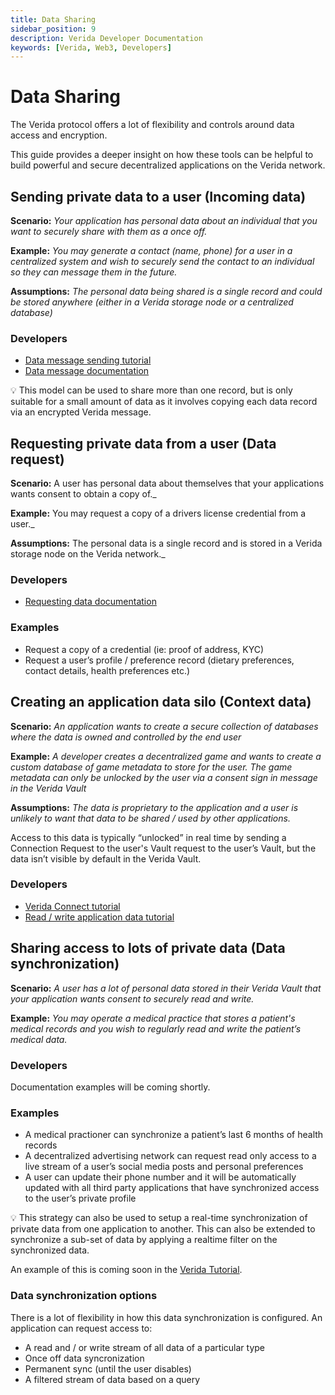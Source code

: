 ```yaml
---
title: Data Sharing
sidebar_position: 9
description: Verida Developer Documentation
keywords: [Verida, Web3, Developers]
---
```


# Data Sharing

The Verida protocol offers a lot of flexibility and controls around data access and encryption.

This guide provides a deeper insight on how these tools can be helpful to build powerful and secure decentralized applications on the Verida network.

## Sending private data to a user (Incoming data)

**Scenario:** _Your application has personal data about an individual that you want to securely share with them as a once off._

**Example:** _You may generate a contact (name, phone) for a user in a centralized system and wish to securely send the contact to an individual so they can message them in the future._

**Assumptions:** _The personal data being shared is a single record and could be stored anywhere (either in a Verida storage node or a centralized database)_

### Developers

- [Data message sending tutorial](../tutorial/messaging)
- [Data message documentation](../client-sdk/messaging#sending-messages-outbox)

<aside>
💡 This model can be used to share more than one record, but is only suitable for a small amount of data as it involves copying each data record via an encrypted Verida message.

</aside>

## Requesting private data from a user (Data request)

**Scenario:** A user has personal data about themselves that your applications wants consent to obtain a copy of._

**Example:** You may request a copy of a drivers license credential from a user._

**Assumptions:** The personal data is a single record and is stored in a Verida storage node on the Verida network._

### Developers

- [Requesting data documentation](../client-sdk/messaging#requesting-data)

### Examples

- Request a copy of a credential (ie: proof of address, KYC)
- Request a user’s profile / preference record (dietary preferences, contact details, health preferences etc.)

## Creating an application data silo (Context data)

**Scenario:** _An application wants to create a secure collection of databases where the data is owned and controlled by the end user_

**Example:** _A developer creates a decentralized game and wants to create a custom database of game metadata to store for the user. The game metadata can only be unlocked by the user via a consent sign in message in the Verida Vault_

**Assumptions:** _The data is proprietary to the application and a user is unlikely to want that data to be shared / used by other applications._

Access to this data is typically “unlocked” in real time  by sending a Connection Request to the user's Vault  request to the user’s Vault, but the data isn’t visible by default in the Verida Vault.

### Developers

- [Verida Connect tutorial](../tutorial/SSO)
- [Read / write application data tutorial](../tutorial/datastores)

## Sharing access to lots of private data (Data synchronization)

**Scenario:** _A user has a lot of personal data stored in their Verida Vault that your application wants consent to securely read and write._

**Example:** _You may operate a medical practice that stores a patient's medical records and you wish to regularly read and write the patient’s medical data._

### Developers

Documentation examples will be coming shortly.

### Examples

- A medical practioner can synchronize a patient’s last 6 months of health records
- A decentralized advertising network can request read only access to a live stream of a user’s social media posts and personal preferences
- A user can update their phone number and it will be automatically updated with all third party applications that have synchronized access to the user’s private profile

<aside>
💡 This strategy can also be used to setup a real-time synchronization of private data from one application to another. This can also be extended to synchronize a sub-set of data by applying a realtime filter on the synchronized data.

</aside>

An example of this is coming soon in the [Verida Tutorial](../tutorial/introduction).

### Data synchronization options

There is a lot of flexibility in how this data synchronization is configured. An application can request access to:

- A read and / or write stream of all data of a particular type
- Once off data syncronization
- Permanent sync (until the user disables)
- A filtered stream of data based on a query